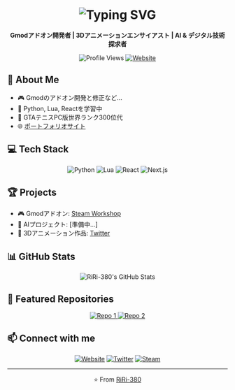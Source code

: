 <h1 align="center">
  <img src="https://readme-typing-svg.demolab.com?font=Fira+Code&size=30&duration=3000&pause=1000&color=00FF00&background=000000&center=true&vCenter=true&width=435&lines=👋+Hello%2C+ミャオです" alt="Typing SVG" />
</h1>

<p align="center">
  <strong>Gmodアドオン開発者 | 3Dアニメーションエンサイアスト | AI & デジタル技術探求者</strong>
</p>

<p align="center">
  <img src="https://komarev.com/ghpvc/?username=RiRi-380&color=brightgreen" alt="Profile Views" />
  <a href="https://riri38o.com"><img src="https://img.shields.io/badge/-ポートフォリオサイト-000000?style=flat-square&logo=About.me&logoColor=white" alt="Website" /></a>
</p>

## 🚀 About Me
- 🎮 Gmodのアドオン開発と修正など...
- 🐍 Python, Lua, Reactを学習中
- 🎾 GTAテニスPC版世界ランク300位代
- 🌐 [ポートフォリオサイト](https://riri38o.com)

## 💻 Tech Stack
<p align="center">
  <img src="https://img.shields.io/badge/-Python-3776AB?style=for-the-badge&logo=python&logoColor=white" alt="Python" />
  <img src="https://img.shields.io/badge/-Lua-2C2D72?style=for-the-badge&logo=lua&logoColor=white" alt="Lua" />
  <img src="https://img.shields.io/badge/-React-61DAFB?style=for-the-badge&logo=react&logoColor=black" alt="React" />
  <img src="https://img.shields.io/badge/-Next.js-000000?style=for-the-badge&logo=next.js&logoColor=white" alt="Next.js" />
</p>

## 🏆 Projects
- 🎮 Gmodアドオン: [Steam Workshop](https://steamcommunity.com/id/RiRi-380/myworkshopfiles/?appid=4000)
- 🤖 AIプロジェクト: [準備中...]
- 🎨 3Dアニメーション作品: [Twitter](https://x.com/RiRi_Myao51)

## 📊 GitHub Stats
<p align="center">
  <img src="https://github-readme-stats.vercel.app/api?username=RiRi-380&show_icons=true&theme=radical" alt="RiRi-380's GitHub Stats" />
</p>

## 🌟 Featured Repositories
<p align="center">
  <a href="https://github.com/RiRi-380/repo-name-1">
    <img src="https://github-readme-stats.vercel.app/api/pin/?username=RiRi-380&repo=repo-name-1&theme=radical" alt="Repo 1" />
  </a>
  <a href="https://github.com/RiRi-380/repo-name-2">
    <img src="https://github-readme-stats.vercel.app/api/pin/?username=RiRi-380&repo=repo-name-2&theme=radical" alt="Repo 2" />
  </a>
</p>

## 📫 Connect with me
<p align="center">
  <a href="https://riri38o.com"><img src="https://img.shields.io/badge/-Website-000000?style=for-the-badge&logo=About.me&logoColor=white" alt="Website" /></a>
  <a href="https://x.com/RiRi_Myao51"><img src="https://img.shields.io/badge/-Twitter-1DA1F2?style=for-the-badge&logo=twitter&logoColor=white" alt="Twitter" /></a>
  <a href="https://steamcommunity.com/id/RiRi-380/"><img src="https://img.shields.io/badge/-Steam-000000?style=for-the-badge&logo=steam&logoColor=white" alt="Steam" /></a>
</p>

---

<p align="center">⭐️ From <a href="https://github.com/RiRi-380">RiRi-380</a></p>
